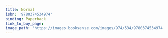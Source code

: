 ```yaml
---
title: Normal
isbn: '9780374534974'
binding: Paperback
link_to_buy_page:
image_path: 'https://images.booksense.com/images/974/534/9780374534974.jpg'
---
```



